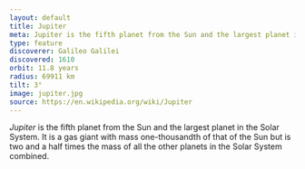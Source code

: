 ```yaml
---
layout: default
title: Jupiter
meta: Jupiter is the fifth planet from the Sun and the largest planet in the Solar System.
type: feature
discoverer: Galileo Galilei
discovered: 1610
orbit: 11.8 years
radius: 69911 km
tilt: 3°
image: jupiter.jpg
source: https://en.wikipedia.org/wiki/Jupiter
---
```


*Jupiter* is the fifth planet from the Sun and the largest planet in the Solar System. It is a gas giant with mass one-thousandth of that of the Sun but is two and a half times the mass of all the other planets in the Solar System combined.
